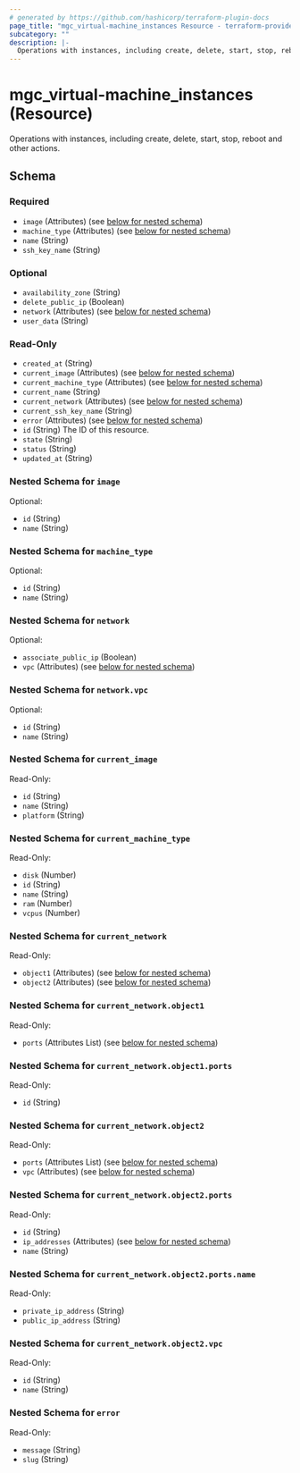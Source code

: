 ```yaml
---
# generated by https://github.com/hashicorp/terraform-plugin-docs
page_title: "mgc_virtual-machine_instances Resource - terraform-provider-mgc"
subcategory: ""
description: |-
  Operations with instances, including create, delete, start, stop, reboot and other actions.
---
```


# mgc_virtual-machine_instances (Resource)

Operations with instances, including create, delete, start, stop, reboot and other actions.



<!-- schema generated by tfplugindocs -->
## Schema

### Required

- `image` (Attributes) (see [below for nested schema](#nestedatt--image))
- `machine_type` (Attributes) (see [below for nested schema](#nestedatt--machine_type))
- `name` (String)
- `ssh_key_name` (String)

### Optional

- `availability_zone` (String)
- `delete_public_ip` (Boolean)
- `network` (Attributes) (see [below for nested schema](#nestedatt--network))
- `user_data` (String)

### Read-Only

- `created_at` (String)
- `current_image` (Attributes) (see [below for nested schema](#nestedatt--current_image))
- `current_machine_type` (Attributes) (see [below for nested schema](#nestedatt--current_machine_type))
- `current_name` (String)
- `current_network` (Attributes) (see [below for nested schema](#nestedatt--current_network))
- `current_ssh_key_name` (String)
- `error` (Attributes) (see [below for nested schema](#nestedatt--error))
- `id` (String) The ID of this resource.
- `state` (String)
- `status` (String)
- `updated_at` (String)

<a id="nestedatt--image"></a>
### Nested Schema for `image`

Optional:

- `id` (String)
- `name` (String)


<a id="nestedatt--machine_type"></a>
### Nested Schema for `machine_type`

Optional:

- `id` (String)
- `name` (String)


<a id="nestedatt--network"></a>
### Nested Schema for `network`

Optional:

- `associate_public_ip` (Boolean)
- `vpc` (Attributes) (see [below for nested schema](#nestedatt--network--vpc))

<a id="nestedatt--network--vpc"></a>
### Nested Schema for `network.vpc`

Optional:

- `id` (String)
- `name` (String)



<a id="nestedatt--current_image"></a>
### Nested Schema for `current_image`

Read-Only:

- `id` (String)
- `name` (String)
- `platform` (String)


<a id="nestedatt--current_machine_type"></a>
### Nested Schema for `current_machine_type`

Read-Only:

- `disk` (Number)
- `id` (String)
- `name` (String)
- `ram` (Number)
- `vcpus` (Number)


<a id="nestedatt--current_network"></a>
### Nested Schema for `current_network`

Read-Only:

- `object1` (Attributes) (see [below for nested schema](#nestedatt--current_network--object1))
- `object2` (Attributes) (see [below for nested schema](#nestedatt--current_network--object2))

<a id="nestedatt--current_network--object1"></a>
### Nested Schema for `current_network.object1`

Read-Only:

- `ports` (Attributes List) (see [below for nested schema](#nestedatt--current_network--object1--ports))

<a id="nestedatt--current_network--object1--ports"></a>
### Nested Schema for `current_network.object1.ports`

Read-Only:

- `id` (String)



<a id="nestedatt--current_network--object2"></a>
### Nested Schema for `current_network.object2`

Read-Only:

- `ports` (Attributes List) (see [below for nested schema](#nestedatt--current_network--object2--ports))
- `vpc` (Attributes) (see [below for nested schema](#nestedatt--current_network--object2--vpc))

<a id="nestedatt--current_network--object2--ports"></a>
### Nested Schema for `current_network.object2.ports`

Read-Only:

- `id` (String)
- `ip_addresses` (Attributes) (see [below for nested schema](#nestedatt--current_network--object2--ports--ip_addresses))
- `name` (String)

<a id="nestedatt--current_network--object2--ports--ip_addresses"></a>
### Nested Schema for `current_network.object2.ports.name`

Read-Only:

- `private_ip_address` (String)
- `public_ip_address` (String)



<a id="nestedatt--current_network--object2--vpc"></a>
### Nested Schema for `current_network.object2.vpc`

Read-Only:

- `id` (String)
- `name` (String)




<a id="nestedatt--error"></a>
### Nested Schema for `error`

Read-Only:

- `message` (String)
- `slug` (String)
